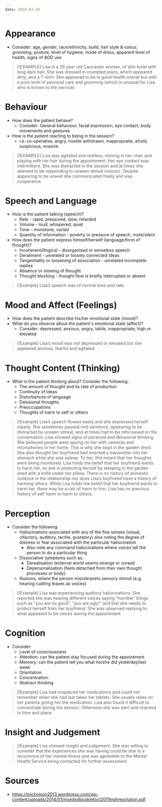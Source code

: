 ```yaml
---
date: 2025-03-29
---
```

# Appearance
- Consider: age, gender, race/ethnicity, build, hair style & colour, grooming, posture, level of hygiene, mode of dress, apparent level of health, signs of AOD use

> [!EXAMPLE] 
> Lisa is a 26 year old Caucasian woman, of slim build with long dark hair. She was dressed in crumpled jeans, which appeared dirty, and a T-shirt. She appeared to be in good health overall but with a poor level of personal care and grooming (which is unusual for Lisa who is known to the service).

# Behaviour
- How does the patient behave?
	- Consider: General behaviour, facial expression, eye contact, body movements and gestures
- How is the patient reacting to being in the session?
	- i.e. co-operative, angry, hostile withdrawn, inappropraite, afraid, suspicious, evasive

> [!EXAMPLE] 
> Lisa was agitated and restless, moving in her chair and playing with her hair during the appointment. Her eye contact was intermittent. She was distracted in the session and at times she seemed to be responding to unseen stimuli (voices). Despite appearing to be unwell she communicated freely and was cooperative.
# Speech and Language
- How is the patient talking (speech)?
	- Rate - rapid, pressured, slow, retarded
	- Volume - loud, whispered, quiet
	- Tone - monotone, varied
	- Quantity of information - poverty or pressure of speech, mute/silent
- How does the patient express himself/herself (language/form of thought)?
	- Incoherent/illogical - disorganised or senseless speech
	- Derailment - unrelated or loosely connected ideas
	- Tangentiality or loosening of association - unrelated incomplete replies
	- Absence or slowing of thought
	- Thought blocking - thought flow is briefly interrupted or absent

> [!Example]
> Lisa’s speech was of normal tone and rate.

# Mood and Affect (Feelings)
- How does the patient describe his/her emotional state (mood)?
- What do you observe about the patient's emotional state (affect)?
	- Consider: depressed, anxious, angry, labile, inappropriate, high or elevated

> [!Example] 
> Lisa’s mood was not depressed or elevated but she appeared anxious, fearful and agitated.

# Thought Content (Thinking)
- What is the patient thinking about? Consider the following:
	- The amount of thought and its rate of production
	- Continuity of ideas
	- Disturbances of language
	- Delusional thoughts
	- Preoccupations
	- Thoughts of harm to self or others

> [!Example]
> Lisa’s speech flowed easily and she expressed herself clearly. She sometimes paused mid-sentence, appearing to be distracted by unseen stimuli, and at times had to be refocussed on the conversation.
> Lisa showed signs of paranoid and delusional thinking. She believed people were spying on her with cameras and microphones in her home. This is why she slept in the garden shed. She also thought her boyfriend had inserted a transmitter into her stomach while she was asleep. To her, this meant that her thoughts were being monitored.
> Lisa holds the belief that her boyfriend wants to harm her, so she is protecting herself by sleeping in the garden shed with a knife under her pillow. There is no history of domestic violence in the relationship nor does Lisa’s boyfriend have a history of harming others. While Lisa holds the belief that her boyfriend wants to harm her, there may be a risk of harm to him. Lisa has no previous history of self harm or harm to others.

# Perception
- Consider the following:
	- Hallucinations associated with any of the five senses (visual, olfactory, auditory, tactile, gustatory) also noting the degree of distress or fear associated with the particular hallucination
		- Also note any command hallucinations where voices tell the person to do a particular thing
	- Dissociative symptoms such as:
		- Derealisation (external world seems strange or unreal)
		- Depersonalisation (feels detached from their own thought processes or body)
	- Illusions, where the person misinterprets sensory stimuli (e.g. hearing rustling leaves as voices)

> [!Example] 
> Lisa was experiencing auditory hallucinations. She reported she was hearing different voices saying “horrible” things such as “you are no good”, “you are ugly”’ and that she needs to protect herself from her boyfriend. She was observed replying to what appeared to be voices during the appointment.
# Cognition
- Consider:
	- Level of consciousness
	- Attention: can the patient stay focused during the appointment
	- Memory: can the patient tell you what he/she did yesterday/last week
	- Orientation
	- Concentration:
	- Abstract thinking

> [!Example]
> Lisa had misplaced her medications and could not remember when she had last taken her tablets. She usually relies on her parents giving her the medication. Lisa also found it difficult to concentrate during the session. Otherwise she was alert and oriented to time and place.

# Insight and Judgement

> [!Example] 
> Lisa showed insight and judgement. She was willing to consider that the experiences she was having could be due to a recurrence of her mental illness and was agreeable to the Mental Health Service being contacted for further assessment. 


# Sources
- https://tnicholson2013.wordpress.com/wp-content/uploads/2014/01/msedvdbookletoct2011highresolution.pdf
